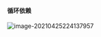 #### 循环依赖

![image-20210425224137957](/Users/zhangyingjie/IdeaProjects/design-mode/image-20210425224137957.png)